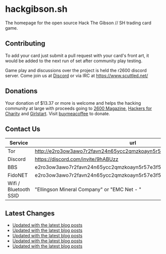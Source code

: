# hackgibson.sh
The homepage for the open source Hack The Gibson // SH trading card game.


## Contributing

To add your card just submit a pull request with your card's front art, it would be added to the next run of set after community play testing.

Game play and discussions over the project is held the r2600 discord server. Come join us at [Discord](https://discord.com/invite/9hABUzz) or via IRC at https://www.scuttled.net/


## Donations

Your donation of $13.37 or more is welcome and helps the hacking community at large with proceeds going to [2600 Magazine](https://2600.com/), [Hackers for Charity](https://hackersforcharity.org) and [Girlstart](https://girlstart.org).  Visit [buymeacoffee](https://www.buymeacoffee.com/hackgibson.sh) to donate.


## Contact Us

Service | url
-|-
Tor | http://e2ro3ow3awo7r2favn24n65ycc2qmzkoayn5r57e3f56nvjwdcgg32ad.onion
Discord | https://discord.com/invite/9hABUzz
BBS | e2ro3ow3awo7r2favn24n65ycc2qmzkoayn5r57e3f56nvjwdcgg32ad.onion:23
FidoNET | e2ro3ow3awo7r2favn24n65ycc2qmzkoayn5r57e3f56nvjwdcgg32ad.onion:24554
Wifi / Bluetooth SSID | "Ellingson Mineral Company" or "EMC Net - <fidonet address>"

## Latest Changes
<!-- BLOG-POST-LIST:START -->
- [Updated with the latest blog posts](https://github.com/DFW2600/hackgibson.sh/commit/1d4673c8f001d73735ebb3e33694b3cb9708033e)
- [Updated with the latest blog posts](https://github.com/DFW2600/hackgibson.sh/commit/ee0d3c5a358ebb7f8d990583cb955de8b96febc9)
- [Updated with the latest blog posts](https://github.com/DFW2600/hackgibson.sh/commit/b08d4a29fe18641ee084fb074f80deeec20bb340)
- [Updated with the latest blog posts](https://github.com/DFW2600/hackgibson.sh/commit/e532dd34a890c8fcf8f1d41f8d03c94d4222632e)
- [Updated with the latest blog posts](https://github.com/DFW2600/hackgibson.sh/commit/60755d08dea6a07d943422773f6ddc2b604e24f1)
<!-- BLOG-POST-LIST:END -->
